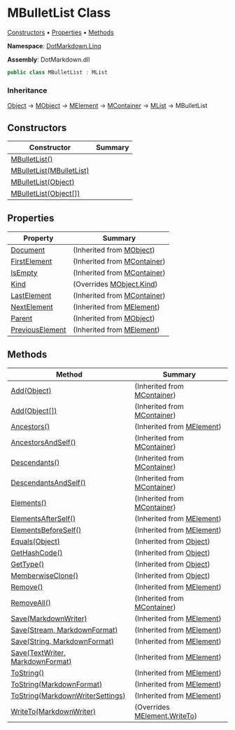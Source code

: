 # MBulletList Class

[Constructors](#constructors) &#x2022; [Properties](#properties) &#x2022; [Methods](#methods)

**Namespace**: [DotMarkdown.Linq](../README.md)

**Assembly**: DotMarkdown\.dll

```csharp
public class MBulletList : MList
```

### Inheritance

[Object](https://docs.microsoft.com/en-us/dotnet/api/system.object) &#x2192; [MObject](../MObject/README.md) &#x2192; [MElement](../MElement/README.md) &#x2192; [MContainer](../MContainer/README.md) &#x2192; [MList](../MList/README.md) &#x2192; MBulletList

## Constructors

| Constructor | Summary |
| ----------- | ------- |
| [MBulletList()](-ctor/README.md#DotMarkdown_Linq_MBulletList__ctor) | |
| [MBulletList(MBulletList)](-ctor/README.md#DotMarkdown_Linq_MBulletList__ctor_DotMarkdown_Linq_MBulletList_) | |
| [MBulletList(Object)](-ctor/README.md#DotMarkdown_Linq_MBulletList__ctor_System_Object_) | |
| [MBulletList(Object\[\])](-ctor/README.md#DotMarkdown_Linq_MBulletList__ctor_System_Object___) | |

## Properties

| Property | Summary |
| -------- | ------- |
| [Document](../MObject/Document/README.md) |  \(Inherited from [MObject](../MObject/README.md)\) |
| [FirstElement](../MContainer/FirstElement/README.md) |  \(Inherited from [MContainer](../MContainer/README.md)\) |
| [IsEmpty](../MContainer/IsEmpty/README.md) |  \(Inherited from [MContainer](../MContainer/README.md)\) |
| [Kind](Kind/README.md) |  \(Overrides [MObject.Kind](../MObject/Kind/README.md)\) |
| [LastElement](../MContainer/LastElement/README.md) |  \(Inherited from [MContainer](../MContainer/README.md)\) |
| [NextElement](../MElement/NextElement/README.md) |  \(Inherited from [MElement](../MElement/README.md)\) |
| [Parent](../MObject/Parent/README.md) |  \(Inherited from [MObject](../MObject/README.md)\) |
| [PreviousElement](../MElement/PreviousElement/README.md) |  \(Inherited from [MElement](../MElement/README.md)\) |

## Methods

| Method | Summary |
| ------ | ------- |
| [Add(Object)](../MContainer/Add/README.md#DotMarkdown_Linq_MContainer_Add_System_Object_) |  \(Inherited from [MContainer](../MContainer/README.md)\) |
| [Add(Object\[\])](../MContainer/Add/README.md#DotMarkdown_Linq_MContainer_Add_System_Object___) |  \(Inherited from [MContainer](../MContainer/README.md)\) |
| [Ancestors()](../MElement/Ancestors/README.md) |  \(Inherited from [MElement](../MElement/README.md)\) |
| [AncestorsAndSelf()](../MContainer/AncestorsAndSelf/README.md) |  \(Inherited from [MContainer](../MContainer/README.md)\) |
| [Descendants()](../MContainer/Descendants/README.md) |  \(Inherited from [MContainer](../MContainer/README.md)\) |
| [DescendantsAndSelf()](../MContainer/DescendantsAndSelf/README.md) |  \(Inherited from [MContainer](../MContainer/README.md)\) |
| [Elements()](../MContainer/Elements/README.md) |  \(Inherited from [MContainer](../MContainer/README.md)\) |
| [ElementsAfterSelf()](../MElement/ElementsAfterSelf/README.md) |  \(Inherited from [MElement](../MElement/README.md)\) |
| [ElementsBeforeSelf()](../MElement/ElementsBeforeSelf/README.md) |  \(Inherited from [MElement](../MElement/README.md)\) |
| [Equals(Object)](https://docs.microsoft.com/en-us/dotnet/api/system.object.equals) |  \(Inherited from [Object](https://docs.microsoft.com/en-us/dotnet/api/system.object)\) |
| [GetHashCode()](https://docs.microsoft.com/en-us/dotnet/api/system.object.gethashcode) |  \(Inherited from [Object](https://docs.microsoft.com/en-us/dotnet/api/system.object)\) |
| [GetType()](https://docs.microsoft.com/en-us/dotnet/api/system.object.gettype) |  \(Inherited from [Object](https://docs.microsoft.com/en-us/dotnet/api/system.object)\) |
| [MemberwiseClone()](https://docs.microsoft.com/en-us/dotnet/api/system.object.memberwiseclone) |  \(Inherited from [Object](https://docs.microsoft.com/en-us/dotnet/api/system.object)\) |
| [Remove()](../MElement/Remove/README.md) |  \(Inherited from [MElement](../MElement/README.md)\) |
| [RemoveAll()](../MContainer/RemoveAll/README.md) |  \(Inherited from [MContainer](../MContainer/README.md)\) |
| [Save(MarkdownWriter)](../MElement/Save/README.md#DotMarkdown_Linq_MElement_Save_DotMarkdown_MarkdownWriter_) |  \(Inherited from [MElement](../MElement/README.md)\) |
| [Save(Stream, MarkdownFormat)](../MElement/Save/README.md#DotMarkdown_Linq_MElement_Save_System_IO_Stream_DotMarkdown_MarkdownFormat_) |  \(Inherited from [MElement](../MElement/README.md)\) |
| [Save(String, MarkdownFormat)](../MElement/Save/README.md#DotMarkdown_Linq_MElement_Save_System_String_DotMarkdown_MarkdownFormat_) |  \(Inherited from [MElement](../MElement/README.md)\) |
| [Save(TextWriter, MarkdownFormat)](../MElement/Save/README.md#DotMarkdown_Linq_MElement_Save_System_IO_TextWriter_DotMarkdown_MarkdownFormat_) |  \(Inherited from [MElement](../MElement/README.md)\) |
| [ToString()](../MElement/ToString/README.md#DotMarkdown_Linq_MElement_ToString) |  \(Inherited from [MElement](../MElement/README.md)\) |
| [ToString(MarkdownFormat)](../MElement/ToString/README.md#DotMarkdown_Linq_MElement_ToString_DotMarkdown_MarkdownFormat_) |  \(Inherited from [MElement](../MElement/README.md)\) |
| [ToString(MarkdownWriterSettings)](../MElement/ToString/README.md#DotMarkdown_Linq_MElement_ToString_DotMarkdown_MarkdownWriterSettings_) |  \(Inherited from [MElement](../MElement/README.md)\) |
| [WriteTo(MarkdownWriter)](WriteTo/README.md) |  \(Overrides [MElement.WriteTo](../MElement/WriteTo/README.md)\) |

